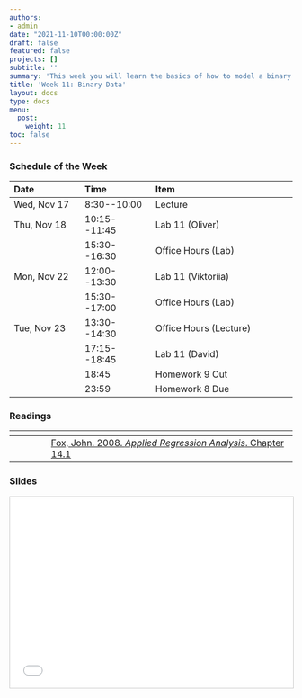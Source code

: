 ```yaml
---
authors:
- admin
date: "2021-11-10T00:00:00Z"
draft: false
featured: false
projects: []
subtitle: ''
summary: 'This week you will learn the basics of how to model a binary dependent variable.'
title: 'Week 11: Binary Data'
layout: docs
type: docs
menu:
  post:
    weight: 11
toc: false
---
```



### Schedule of the Week 


| <div style="width:110px;text-align:left">Date</div> | <div style="width:110px;text-align:left">Time</div> | <div style="width:240px;text-align:left">Item</div> | <div style="width:110px;text-align:left">Room</div> |<div style="width:110px;text-align:center">Material</div> |
|:------------|:-------------|:-------------------|:------------|:----:|
| Wed, Nov 17 | 8:30--10:00  | Lecture            | A5, 6 B144  | [<i class="far fa-file-pdf fa-lg"></i>](QM_lecture11_handout.pdf) |
| Thu, Nov 18 | 10:15--11:45 | Lab 11 (Oliver)                  | A5, 6 C-108 |    [<i class="fab fa-github fa-lg"></i>](https://github.com/uni-mannheim-qm-2021/week11_logit)  [<i class="fas fa-external-link-alt fa-lg"></i>](https://qm-lab11.netlify.app/) |
|             | 15:30--16:30 | Office Hours (Lab)   | [Online](https://uni-mannheim.zoom.us/j/62493789522?pwd=M0EwaWg4Mm5xbWtTRHVLOUdteXFjdz09) |  
| Mon, Nov 22 | 12:00--13:30 | Lab 11 (Viktoriia)           | A5, 6 C-108 |        [<i class="fab fa-github fa-lg"></i>](https://github.com/uni-mannheim-qm-2021/week11_logit)  [<i class="fas fa-external-link-alt fa-lg"></i>](https://qm-lab11.netlify.app/)      |
|             | 15:30--17:00 | Office Hours (Lab)           | [Online](https://uni-mannheim.zoom.us/j/62493789522?pwd=M0EwaWg4Mm5xbWtTRHVLOUdteXFjdz09) |  
| Tue, Nov 23 | 13:30--14:30 | Office Hours (Lecture)       | [Online](https://uni-mannheim.zoom.us/j/68595945348?pwd=TWtzOGdORXhMV1Q5YUZTUWVrejdwZz09) |             |
|             | 17:15--18:45 | Lab 11 (David) | Online |       [<i class="fab fa-github fa-lg"></i>](https://github.com/uni-mannheim-qm-2021/week11_logit)   [<i class="fas fa-external-link-alt fa-lg"></i>](https://qm-lab11.netlify.app/)    |
|             | 18:45        | Homework 9 Out                 | via Github |     [<i class="fab fa-github fa-lg"></i>](https://github.com/uni-mannheim-qm-2021?q=hw09)  |
|             | 23:59        | Homework 8 Due                 | via Github |     [<i class="fab fa-github fa-lg"></i>](https://github.com/uni-mannheim-qm-2021?q=hw08)  |


### Readings

| <div style="width:50px"></div>  | <div style="width:420px"></div>  |  <div style="width:200px"></div> |
|:---:|:---|:---:|
| <i class="fas fa-book-open"></i> | [Fox, John. 2008. *Applied Regression Analysis*. Chapter 14.1](https://ilias.uni-mannheim.de/goto.php?target=file_1172288_download&client_id=ILIAS) | **Required** |

### Slides

<iframe src="QM_lecture11_handout.pdf#toolbar=0" frameborder="0" marginwidth="0" marginheight="0"  style="border:1px solid #CCC; border-width:1px; margin-bottom:5px; max-width: 100%;" allowfullscreen width="604.8" height="339.84">

